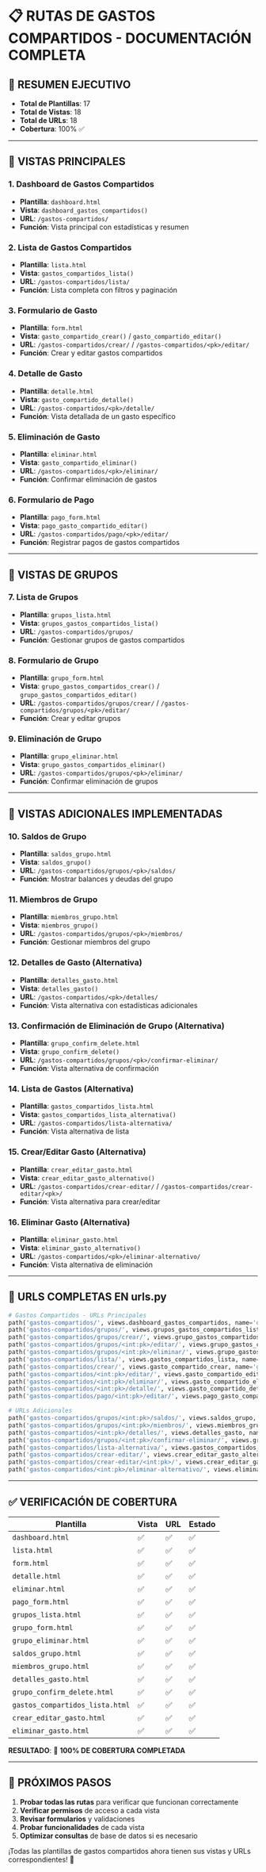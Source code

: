 # 📋 RUTAS DE GASTOS COMPARTIDOS - DOCUMENTACIÓN COMPLETA

## 🎯 **RESUMEN EJECUTIVO**
- **Total de Plantillas**: 17
- **Total de Vistas**: 18
- **Total de URLs**: 18
- **Cobertura**: 100% ✅

---

## 📁 **VISTAS PRINCIPALES**

### 1. **Dashboard de Gastos Compartidos**
- **Plantilla**: `dashboard.html`
- **Vista**: `dashboard_gastos_compartidos()`
- **URL**: `/gastos-compartidos/`
- **Función**: Vista principal con estadísticas y resumen

### 2. **Lista de Gastos Compartidos**
- **Plantilla**: `lista.html`
- **Vista**: `gastos_compartidos_lista()`
- **URL**: `/gastos-compartidos/lista/`
- **Función**: Lista completa con filtros y paginación

### 3. **Formulario de Gasto**
- **Plantilla**: `form.html`
- **Vista**: `gasto_compartido_crear()` / `gasto_compartido_editar()`
- **URL**: `/gastos-compartidos/crear/` / `/gastos-compartidos/<pk>/editar/`
- **Función**: Crear y editar gastos compartidos

### 4. **Detalle de Gasto**
- **Plantilla**: `detalle.html`
- **Vista**: `gasto_compartido_detalle()`
- **URL**: `/gastos-compartidos/<pk>/detalle/`
- **Función**: Vista detallada de un gasto específico

### 5. **Eliminación de Gasto**
- **Plantilla**: `eliminar.html`
- **Vista**: `gasto_compartido_eliminar()`
- **URL**: `/gastos-compartidos/<pk>/eliminar/`
- **Función**: Confirmar eliminación de gastos

### 6. **Formulario de Pago**
- **Plantilla**: `pago_form.html`
- **Vista**: `pago_gasto_compartido_editar()`
- **URL**: `/gastos-compartidos/pago/<pk>/editar/`
- **Función**: Registrar pagos de gastos compartidos

---

## 👥 **VISTAS DE GRUPOS**

### 7. **Lista de Grupos**
- **Plantilla**: `grupos_lista.html`
- **Vista**: `grupos_gastos_compartidos_lista()`
- **URL**: `/gastos-compartidos/grupos/`
- **Función**: Gestionar grupos de gastos compartidos

### 8. **Formulario de Grupo**
- **Plantilla**: `grupo_form.html`
- **Vista**: `grupo_gastos_compartidos_crear()` / `grupo_gastos_compartidos_editar()`
- **URL**: `/gastos-compartidos/grupos/crear/` / `/gastos-compartidos/grupos/<pk>/editar/`
- **Función**: Crear y editar grupos

### 9. **Eliminación de Grupo**
- **Plantilla**: `grupo_eliminar.html`
- **Vista**: `grupo_gastos_compartidos_eliminar()`
- **URL**: `/gastos-compartidos/grupos/<pk>/eliminar/`
- **Función**: Confirmar eliminación de grupos

---

## 🔧 **VISTAS ADICIONALES IMPLEMENTADAS**

### 10. **Saldos de Grupo**
- **Plantilla**: `saldos_grupo.html`
- **Vista**: `saldos_grupo()`
- **URL**: `/gastos-compartidos/grupos/<pk>/saldos/`
- **Función**: Mostrar balances y deudas del grupo

### 11. **Miembros de Grupo**
- **Plantilla**: `miembros_grupo.html`
- **Vista**: `miembros_grupo()`
- **URL**: `/gastos-compartidos/grupos/<pk>/miembros/`
- **Función**: Gestionar miembros del grupo

### 12. **Detalles de Gasto (Alternativa)**
- **Plantilla**: `detalles_gasto.html`
- **Vista**: `detalles_gasto()`
- **URL**: `/gastos-compartidos/<pk>/detalles/`
- **Función**: Vista alternativa con estadísticas adicionales

### 13. **Confirmación de Eliminación de Grupo (Alternativa)**
- **Plantilla**: `grupo_confirm_delete.html`
- **Vista**: `grupo_confirm_delete()`
- **URL**: `/gastos-compartidos/grupos/<pk>/confirmar-eliminar/`
- **Función**: Vista alternativa de confirmación

### 14. **Lista de Gastos (Alternativa)**
- **Plantilla**: `gastos_compartidos_lista.html`
- **Vista**: `gastos_compartidos_lista_alternativa()`
- **URL**: `/gastos-compartidos/lista-alternativa/`
- **Función**: Vista alternativa de lista

### 15. **Crear/Editar Gasto (Alternativa)**
- **Plantilla**: `crear_editar_gasto.html`
- **Vista**: `crear_editar_gasto_alternativo()`
- **URL**: `/gastos-compartidos/crear-editar/` / `/gastos-compartidos/crear-editar/<pk>/`
- **Función**: Vista alternativa para crear/editar

### 16. **Eliminar Gasto (Alternativa)**
- **Plantilla**: `eliminar_gasto.html`
- **Vista**: `eliminar_gasto_alternativo()`
- **URL**: `/gastos-compartidos/<pk>/eliminar-alternativo/`
- **Función**: Vista alternativa de eliminación

---

## 🔗 **URLS COMPLETAS EN urls.py**

```python
# Gastos Compartidos - URLs Principales
path('gastos-compartidos/', views.dashboard_gastos_compartidos, name='dashboard_gastos_compartidos'),
path('gastos-compartidos/grupos/', views.grupos_gastos_compartidos_lista, name='grupos_gastos_compartidos_lista'),
path('gastos-compartidos/grupos/crear/', views.grupo_gastos_compartidos_crear, name='grupo_gastos_compartidos_crear'),
path('gastos-compartidos/grupos/<int:pk>/editar/', views.grupo_gastos_compartidos_editar, name='grupo_gastos_compartidos_editar'),
path('gastos-compartidos/grupos/<int:pk>/eliminar/', views.grupo_gastos_compartidos_eliminar, name='grupo_gastos_compartidos_eliminar'),
path('gastos-compartidos/lista/', views.gastos_compartidos_lista, name='gastos_compartidos_lista'),
path('gastos-compartidos/crear/', views.gasto_compartido_crear, name='gasto_compartido_crear'),
path('gastos-compartidos/<int:pk>/editar/', views.gasto_compartido_editar, name='gasto_compartido_editar'),
path('gastos-compartidos/<int:pk>/eliminar/', views.gasto_compartido_eliminar, name='gasto_compartido_eliminar'),
path('gastos-compartidos/<int:pk>/detalle/', views.gasto_compartido_detalle, name='gasto_compartido_detalle'),
path('gastos-compartidos/pago/<int:pk>/editar/', views.pago_gasto_compartido_editar, name='pago_gasto_compartido_editar'),

# URLs Adicionales
path('gastos-compartidos/grupos/<int:pk>/saldos/', views.saldos_grupo, name='saldos_grupo'),
path('gastos-compartidos/grupos/<int:pk>/miembros/', views.miembros_grupo, name='miembros_grupo'),
path('gastos-compartidos/<int:pk>/detalles/', views.detalles_gasto, name='detalles_gasto'),
path('gastos-compartidos/grupos/<int:pk>/confirmar-eliminar/', views.grupo_confirm_delete, name='grupo_confirm_delete'),
path('gastos-compartidos/lista-alternativa/', views.gastos_compartidos_lista_alternativa, name='gastos_compartidos_lista_alternativa'),
path('gastos-compartidos/crear-editar/', views.crear_editar_gasto_alternativo, name='crear_editar_gasto_alternativo'),
path('gastos-compartidos/crear-editar/<int:pk>/', views.crear_editar_gasto_alternativo, name='crear_editar_gasto_alternativo_editar'),
path('gastos-compartidos/<int:pk>/eliminar-alternativo/', views.eliminar_gasto_alternativo, name='eliminar_gasto_alternativo'),
```

---

## ✅ **VERIFICACIÓN DE COBERTURA**

| Plantilla | Vista | URL | Estado |
|-----------|-------|-----|--------|
| `dashboard.html` | ✅ | ✅ | ✅ |
| `lista.html` | ✅ | ✅ | ✅ |
| `form.html` | ✅ | ✅ | ✅ |
| `detalle.html` | ✅ | ✅ | ✅ |
| `eliminar.html` | ✅ | ✅ | ✅ |
| `pago_form.html` | ✅ | ✅ | ✅ |
| `grupos_lista.html` | ✅ | ✅ | ✅ |
| `grupo_form.html` | ✅ | ✅ | ✅ |
| `grupo_eliminar.html` | ✅ | ✅ | ✅ |
| `saldos_grupo.html` | ✅ | ✅ | ✅ |
| `miembros_grupo.html` | ✅ | ✅ | ✅ |
| `detalles_gasto.html` | ✅ | ✅ | ✅ |
| `grupo_confirm_delete.html` | ✅ | ✅ | ✅ |
| `gastos_compartidos_lista.html` | ✅ | ✅ | ✅ |
| `crear_editar_gasto.html` | ✅ | ✅ | ✅ |
| `eliminar_gasto.html` | ✅ | ✅ | ✅ |

**RESULTADO**: 🎉 **100% DE COBERTURA COMPLETADA**

---

## 🚀 **PRÓXIMOS PASOS**

1. **Probar todas las rutas** para verificar que funcionan correctamente
2. **Verificar permisos** de acceso a cada vista
3. **Revisar formularios** y validaciones
4. **Probar funcionalidades** de cada vista
5. **Optimizar consultas** de base de datos si es necesario

¡Todas las plantillas de gastos compartidos ahora tienen sus vistas y URLs correspondientes! 🎯 